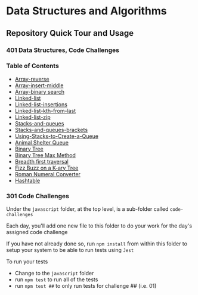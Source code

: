 # Data Structures and Algorithms

## Repository Quick Tour and Usage

### 401 Data Structures, Code Challenges

### Table of Contents

- [Array-reverse](./python/docs/array_reverse/README.md)
- [Array-insert-middle](./python/docs/array_insert_middle/README.md)
- [Array-binary search](./python/docs/array_binary_search/README.md)
- [Linked-list](./python/docs/linked_list/README.md)
- [Linked-list-insertions](./python/docs/linked_list_insertions/README.md)
- [Linked-list-kth-from-last](/data-structures-and-algorithms/python/docs/linked_list_kth/README.md)
- [Linked-list-zip](./python/docs/linked_list_zip/README.md)
- [Stacks-and-queues](./python/docs/stack_and_queue/README.md)
- [Stacks-and-queues-brackets](./python/docs/stack_queue_brackets/README.md)
- [Using-Stacks-to-Create-a-Queue](./python/docs/stack_queue_pseudo/README.md)
- [Animal Shelter Queue](./python/docs/stack_queue_animal_shelter/README.md)
- [Binary Tree](./python/docs/trees/README.md)
- [Binary Tree Max Method](./python/docs/tree_max/README.md)
- [Breadth first traversal](./python/docs/tree_breadth_first/README.md)
- [Fizz Buzz on a K-ary Tree](./python/docs/tree_fizz_buzz/README.md)
- [Roman Numeral Converter](./python/code_challenges/roman_numerals.py)
- [Hashtable](./python/data_structures/hashtable.py)

### 301 Code Challenges

Under the `javascript` folder, at the top level, is a sub-folder called `code-challenges`

Each day, you'll add one new file to this folder to do your work for the day's assigned code challenge

If you have not already done so, run `npm install` from within this folder to setup your system to be able to run tests using `Jest`

To run your tests

- Change to the `javascript` folder
- run `npm test` to run all of the tests
- run `npm test ##` to only run tests for challenge ## (i.e. 01)
